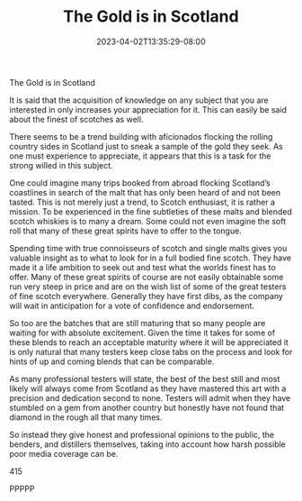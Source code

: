 ﻿---
title: "The Gold is in Scotland"
date: 2023-04-02T13:35:29-08:00
description: "Scotch Tips for Web Success"
featured_image: "/images/Scotch.jpg"
tags: ["Scotch"]
---

The Gold is in Scotland 

It is said that the acquisition of knowledge on any subject that you are interested in only increases your appreciation for it.  This can easily be said about the finest of scotches as well. 

There seems to be a trend building with aficionados flocking the rolling country sides in Scotland just to sneak a sample of the gold they seek. As one must experience to appreciate, it appears that this is a task for the strong willed in this subject.

One could imagine many trips booked from abroad flocking Scotland’s coastlines in search of the malt that has only been heard of and not been tasted. This is not merely just a trend, to Scotch enthusiast, it is rather a mission. To be experienced in the fine subtleties of these malts and blended scotch whiskies is to many a dream. Some could not even imagine the soft roll that many of these great spirits have to offer to the tongue.

Spending time with true connoisseurs of scotch and single malts gives you valuable insight as to what to look for in a full bodied fine scotch. They have made it a life ambition to seek out and test what the worlds finest has to offer. Many of these great spirits of course are not easily obtainable some run very steep in price and are on the wish list of some of the great testers of fine scotch everywhere. Generally they have first dibs, as the company will wait in anticipation for a vote of confidence and endorsement.

So too are the batches that are still maturing that so many people are waiting for with absolute excitement. Given the time it takes for some of these blends to reach an acceptable maturity where it will be appreciated it is only natural that many testers keep close tabs on the process and look for hints of up and coming blends that can be comparable.

As many professional testers will state, the best of the best still and most likely will always come from Scotland as they have mastered this art with a precision and dedication second to none. Testers will admit when they have stumbled on a gem from another country but honestly have not found that diamond in the rough all that many times.

So instead they give honest and professional opinions to the public, the benders, and distillers themselves, taking into account how harsh possible poor media coverage can be.

415

PPPPP

